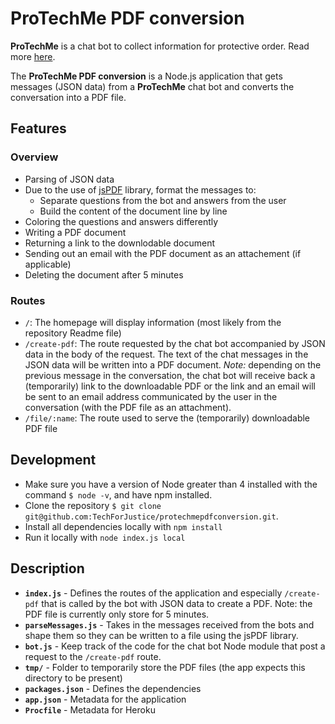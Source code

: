 # ProTechMe PDF conversion

**ProTechMe** is a chat bot to collect information for protective order. Read more [here](https://github.com/TechForJustice/protechme).

The **ProTechMe PDF conversion** is a Node.js application that gets messages (JSON data) from a **ProTechMe** chat bot and converts the conversation into a PDF file.


## Features
### Overview
* Parsing of JSON data
* Due to the use of [jsPDF](http://rawgit.com/MrRio/jsPDF/master/docs/index.html) library, format the messages to:
  * Separate questions from the bot and answers from the user
  * Build the content of the document line by line
* Coloring the questions and answers differently
* Writing a PDF document
* Returning a link to the downlodable document
* Sending out an email with the PDF document as an attachement (if applicable)
* Deleting the document after 5 minutes

### Routes
* `/`: The homepage will display information (most likely from the repository Readme file)
* `/create-pdf`: The route requested by the chat bot accompanied by JSON data in the body of the request. The text of the chat messages in the JSON data will be written into a PDF document.
*Note:* depending on the previous message in the conversation, the chat bot will receive back a (temporarily) link to the downloadable PDF or the link and an email will be sent to an email address communicated by the user in the conversation (with the PDF file as an attachment).
* `/file/:name`: The route used to serve the (temporarily) downloadable PDF file

## Development
* Make sure you have a version of Node greater than 4 installed with the command `$ node -v`, and have npm installed.
* Clone the repository `$ git clone git@github.com:TechForJustice/protechmepdfconversion.git`.
* Install all dependencies locally with `npm install`
* Run it locally with `node index.js local`


## Description
* **`index.js`** - Defines the routes of the application and especially `/create-pdf` that is called by the bot with JSON data to create a PDF. Note: the PDF file is currently only store for 5 minutes.
* **`parseMessages.js`** - Takes in the messages received from the bots and shape them so they can be written to a file using the jsPDF library.
* **`bot.js`** - Keep track of the code for the chat bot Node module that post a request to the `/create-pdf` route.
* **`tmp/`** - Folder to temporarily store the PDF files (the app expects this directory to be present)
* **`packages.json`** - Defines the dependencies
* **`app.json`** - Metadata for the application
* **`Procfile`** - Metadata for Heroku
